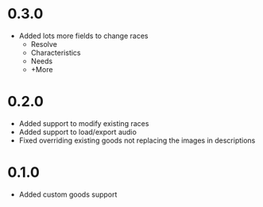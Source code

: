 # 0.3.0
- Added lots more fields to change races
  - Resolve
  - Characteristics
  - Needs
  - +More

# 0.2.0
- Added support to modify existing races
- Added support to load/export audio
- Fixed overriding existing goods not replacing the images in descriptions

# 0.1.0
- Added custom goods support